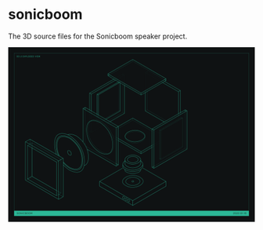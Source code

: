 # sonicboom
The 3D source files for the Sonicboom speaker project.

![An image showing an exploded 3d wireframe of a speaker.](https://raw.githubusercontent.com/lab93/sonicboom/main/schematics/Exploded.png)
